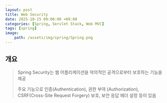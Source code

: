 ```yaml
---
layout: post
title: Web Security
date: 2025-10-15 09:00:00 +09:00
categories: [Spring, Servlet Stack, Web MVC]
tags: [spring]
image:
    path: /assets/img/spring/Spring.png
---
```


## 개요

> Spring Security는 웹 어플리케이션을 악의적인 공격으로부터 보호하는 기능을 제공
>
> 주요 기능으로 인증(Authentication), 권한 부여 (Authorization), CSRF(Cross-Site Request Forgery) 보호, 보안 응답 헤더 설정 등이 있음

<br>

